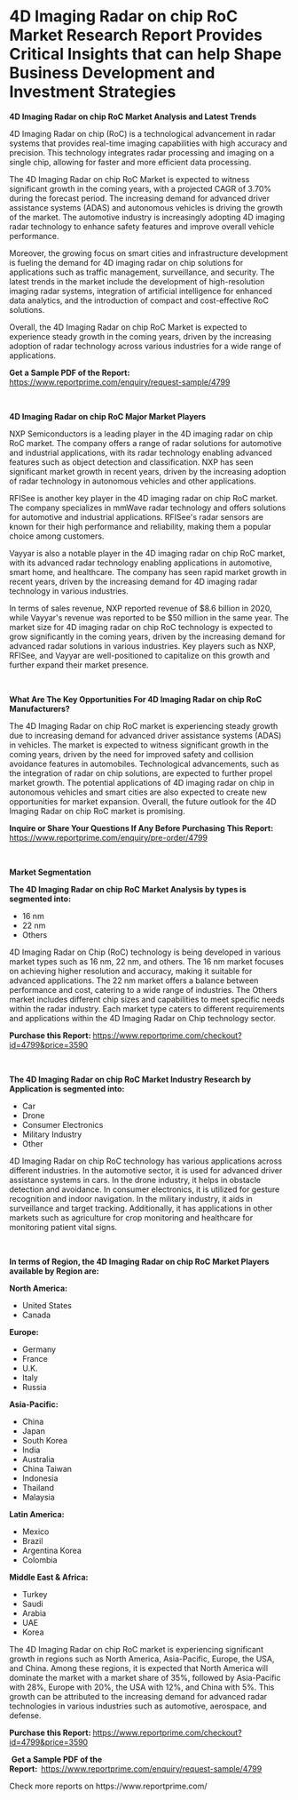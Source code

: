 <p><h1>4D Imaging Radar on chip RoC Market Research Report Provides Critical Insights that can help Shape Business Development and Investment Strategies</h1></p><p><strong>4D Imaging Radar on chip RoC Market Analysis and Latest Trends</strong></p>
<p><p>4D Imaging Radar on chip (RoC) is a technological advancement in radar systems that provides real-time imaging capabilities with high accuracy and precision. This technology integrates radar processing and imaging on a single chip, allowing for faster and more efficient data processing.</p><p>The 4D Imaging Radar on chip RoC Market is expected to witness significant growth in the coming years, with a projected CAGR of 3.70% during the forecast period. The increasing demand for advanced driver assistance systems (ADAS) and autonomous vehicles is driving the growth of the market. The automotive industry is increasingly adopting 4D imaging radar technology to enhance safety features and improve overall vehicle performance.</p><p>Moreover, the growing focus on smart cities and infrastructure development is fueling the demand for 4D imaging radar on chip solutions for applications such as traffic management, surveillance, and security. The latest trends in the market include the development of high-resolution imaging radar systems, integration of artificial intelligence for enhanced data analytics, and the introduction of compact and cost-effective RoC solutions.</p><p>Overall, the 4D Imaging Radar on chip RoC Market is expected to experience steady growth in the coming years, driven by the increasing adoption of radar technology across various industries for a wide range of applications.</p></p>
<p><strong>Get a Sample PDF of the Report:&nbsp;</strong> <a href="https://www.reportprime.com/enquiry/request-sample/4799">https://www.reportprime.com/enquiry/request-sample/4799</a></p>
<p>&nbsp;</p>
<p><strong>4D Imaging Radar on chip RoC Major Market Players</strong></p>
<p><p>NXP Semiconductors is a leading player in the 4D imaging radar on chip RoC market. The company offers a range of radar solutions for automotive and industrial applications, with its radar technology enabling advanced features such as object detection and classification. NXP has seen significant market growth in recent years, driven by the increasing adoption of radar technology in autonomous vehicles and other applications.</p><p>RFISee is another key player in the 4D imaging radar on chip RoC market. The company specializes in mmWave radar technology and offers solutions for automotive and industrial applications. RFISee's radar sensors are known for their high performance and reliability, making them a popular choice among customers.</p><p>Vayyar is also a notable player in the 4D imaging radar on chip RoC market, with its advanced radar technology enabling applications in automotive, smart home, and healthcare. The company has seen rapid market growth in recent years, driven by the increasing demand for 4D imaging radar technology in various industries.</p><p>In terms of sales revenue, NXP reported revenue of $8.6 billion in 2020, while Vayyar's revenue was reported to be $50 million in the same year. The market size for 4D imaging radar on chip RoC technology is expected to grow significantly in the coming years, driven by the increasing demand for advanced radar solutions in various industries. Key players such as NXP, RFISee, and Vayyar are well-positioned to capitalize on this growth and further expand their market presence.</p></p>
<p>&nbsp;</p>
<p><strong>What Are The Key Opportunities For 4D Imaging Radar on chip RoC Manufacturers?</strong></p>
<p><p>The 4D Imaging Radar on chip RoC market is experiencing steady growth due to increasing demand for advanced driver assistance systems (ADAS) in vehicles. The market is expected to witness significant growth in the coming years, driven by the need for improved safety and collision avoidance features in automobiles. Technological advancements, such as the integration of radar on chip solutions, are expected to further propel market growth. The potential applications of 4D imaging radar on chip in autonomous vehicles and smart cities are also expected to create new opportunities for market expansion. Overall, the future outlook for the 4D Imaging Radar on chip RoC market is promising.</p></p>
<p><strong>Inquire or Share Your Questions If Any Before Purchasing This Report:</strong> <a href="https://www.reportprime.com/enquiry/pre-order/4799">https://www.reportprime.com/enquiry/pre-order/4799</a></p>
<p>&nbsp;</p>
<p><strong>Market Segmentation</strong></p>
<p><strong>The 4D Imaging Radar on chip RoC Market Analysis by types is segmented into:</strong></p>
<p><ul><li>16 nm</li><li>22 nm</li><li>Others</li></ul></p>
<p><p>4D Imaging Radar on Chip (RoC) technology is being developed in various market types such as 16 nm, 22 nm, and others. The 16 nm market focuses on achieving higher resolution and accuracy, making it suitable for advanced applications. The 22 nm market offers a balance between performance and cost, catering to a wide range of industries. The Others market includes different chip sizes and capabilities to meet specific needs within the radar industry. Each market type caters to different requirements and applications within the 4D Imaging Radar on Chip technology sector.</p></p>
<p><strong>Purchase this Report:&nbsp;</strong><a href="https://www.reportprime.com/checkout?id=4799&price=3590">https://www.reportprime.com/checkout?id=4799&price=3590</a></p>
<p>&nbsp;</p>
<p><strong>The 4D Imaging Radar on chip RoC Market Industry Research by Application is segmented into:</strong></p>
<p><ul><li>Car</li><li>Drone</li><li>Consumer Electronics</li><li>Military Industry</li><li>Other</li></ul></p>
<p><p>4D Imaging Radar on chip RoC technology has various applications across different industries. In the automotive sector, it is used for advanced driver assistance systems in cars. In the drone industry, it helps in obstacle detection and avoidance. In consumer electronics, it is utilized for gesture recognition and indoor navigation. In the military industry, it aids in surveillance and target tracking. Additionally, it has applications in other markets such as agriculture for crop monitoring and healthcare for monitoring patient vital signs.</p></p>
<p>&nbsp;</p>
<p><strong>In terms of Region, the 4D Imaging Radar on chip RoC Market Players available by Region are:</strong></p>
<p>
    <p> <strong> North America: </strong>
        <ul>
            <li>United States</li>
            <li>Canada</li>
        </ul>
        </p> 
    <p> <strong> Europe: </strong>
        <ul>
            <li>Germany</li>
            <li>France</li>
            <li>U.K.</li>
            <li>Italy</li>
            <li>Russia</li>
        </ul>
        </p> 
    <p> <strong> Asia-Pacific: </strong>
        <ul>
            <li>China</li>
            <li>Japan</li>
            <li>South Korea</li>
            <li>India</li>
            <li>Australia</li>
            <li>China Taiwan</li>
            <li>Indonesia</li>
            <li>Thailand</li>
            <li>Malaysia</li>
        </ul>
        </p> 
    <p> <strong> Latin America: </strong>
        <ul>
            <li>Mexico</li>
            <li>Brazil</li>
            <li>Argentina Korea</li>
            <li>Colombia</li>
        </ul>
        </p> 
    <p> <strong> Middle East & Africa: </strong>
        <ul>
            <li>Turkey</li>
            <li>Saudi</li>
            <li>Arabia</li>
            <li>UAE</li>
            <li>Korea</li>
        </ul>
    </p>
    </p>
<p><p>The 4D Imaging Radar on chip RoC market is experiencing significant growth in regions such as North America, Asia-Pacific, Europe, the USA, and China. Among these regions, it is expected that North America will dominate the market with a market share of 35%, followed by Asia-Pacific with 28%, Europe with 20%, the USA with 12%, and China with 5%. This growth can be attributed to the increasing demand for advanced radar technologies in various industries such as automotive, aerospace, and defense.</p></p>
<p><strong>Purchase this Report: </strong><a href="https://www.reportprime.com/checkout?id=4799&price=3590">https://www.reportprime.com/checkout?id=4799&price=3590</a></p>
<p>&nbsp;<strong>Get a Sample PDF of the Report:&nbsp;&nbsp;</strong><a href="https://www.reportprime.com/enquiry/request-sample/4799">https://www.reportprime.com/enquiry/request-sample/4799</a></p>
<p><strong></strong></p>
<p>Check more reports on https://www.reportprime.com/</p>